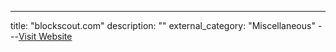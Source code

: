 ---
title: "blockscout.com"
description: ""
external_category: "Miscellaneous"
---[Visit Website](https://blockscout.com)

